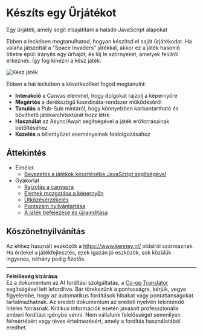 <!--
CO_OP_TRANSLATOR_METADATA:
{
  "original_hash": "c40a698395ee5102715f7880bba3f2e7",
  "translation_date": "2025-08-28T03:52:11+00:00",
  "source_file": "6-space-game/README.md",
  "language_code": "hu"
}
-->
# Készíts egy Űrjátékot

Egy űrjáték, amely segít elsajátítani a haladó JavaScript alapokat

Ebben a leckében megtanulhatod, hogyan készítsd el saját űrjátékodat. Ha valaha játszottál a "Space Invaders" játékkal, akkor ez a játék hasonló ötletre épül: irányíts egy űrhajót, és lőj le szörnyeket, amelyek felülről érkeznek. Így fog kinézni a kész játék:

![Kész játék](../../../6-space-game/images/pewpew.gif)

Ebben a hat leckében a következőket fogod megtanulni:

- **Interakció** a Canvas elemmel, hogy dolgokat rajzolj a képernyőre
- **Megértés** a derékszögű koordináta-rendszer működéséről
- **Tanulás** a Pub-Sub mintáról, hogy könnyebben karbantartható és bővíthető játékarchitektúrát hozz létre
- **Használat** az Async/Await segítségével a játék erőforrásainak betöltéséhez
- **Kezelés** a billentyűzet eseményeinek feldolgozásához

## Áttekintés

- Elmélet
   - [Bevezetés a játékok készítésébe JavaScript segítségével](1-introduction/README.md)
- Gyakorlat
   - [Rajzolás a canvasra](2-drawing-to-canvas/README.md)
   - [Elemek mozgatása a képernyőn](3-moving-elements-around/README.md)
   - [Ütközésérzékelés](4-collision-detection/README.md)
   - [Pontszám nyilvántartása](5-keeping-score/README.md)
   - [A játék befejezése és újraindítása](6-end-condition/README.md)

## Köszönetnyilvánítás

Az ehhez használt eszközök a https://www.kenney.nl/ oldalról származnak.  
Ha érdekel a játékfejlesztés, ezek igazán jó eszközök, sok közülük ingyenes, néhány pedig fizetős.

---

**Felelősség kizárása**:  
Ez a dokumentum az AI fordítási szolgáltatás, a [Co-op Translator](https://github.com/Azure/co-op-translator) segítségével lett lefordítva. Bár törekszünk a pontosságra, kérjük, vegye figyelembe, hogy az automatikus fordítások hibákat vagy pontatlanságokat tartalmazhatnak. Az eredeti dokumentum az eredeti nyelvén tekintendő hiteles forrásnak. Kritikus információk esetén javasolt professzionális emberi fordítást igénybe venni. Nem vállalunk felelősséget semmilyen félreértésért vagy téves értelmezésért, amely a fordítás használatából eredhet.